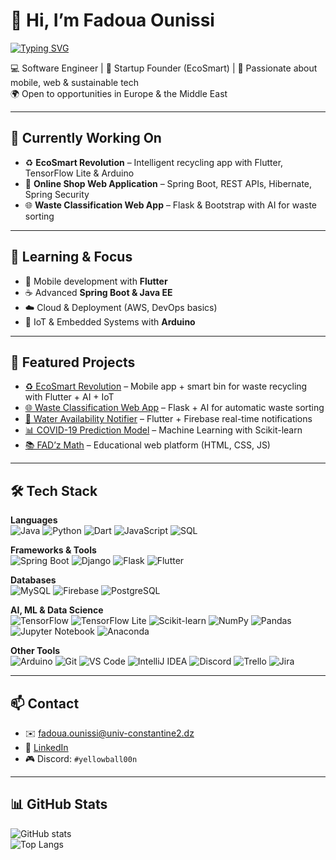 # 👋 Hi, I’m Fadoua Ounissi

[![Typing SVG](https://readme-typing-svg.demolab.com/?lines=Software+Engineer;EcoSmart+Founder;Mobile+%26+Web+Developer;AI+%26+IoT+Enthusiast&size=25&color=36BCF7)](https://git.io/typing-svg)

💻 Software Engineer | 🚀 Startup Founder (EcoSmart) | 📱 Passionate about mobile, web & sustainable tech  
🌍 Open to opportunities in Europe & the Middle East  

---

## 🔭 Currently Working On
- ♻️ **EcoSmart Revolution** – Intelligent recycling app with Flutter, TensorFlow Lite & Arduino  
- 🛒 **Online Shop Web Application** – Spring Boot, REST APIs, Hibernate, Spring Security  
- 🌐 **Waste Classification Web App** – Flask & Bootstrap with AI for waste sorting  

---

## 🌱 Learning & Focus
- 📱 Mobile development with **Flutter**  
- ☕ Advanced **Spring Boot & Java EE**  
- ☁️ Cloud & Deployment (AWS, DevOps basics)  
- 🤖 IoT & Embedded Systems with **Arduino**  

---

## 🚀 Featured Projects
- [♻️ EcoSmart Revolution](#) – Mobile app + smart bin for waste recycling with Flutter + AI + IoT  
- [🌐 Waste Classification Web App](#) – Flask + AI for automatic waste sorting  
- [📱 Water Availability Notifier](#) – Flutter + Firebase real-time notifications  
- [📊 COVID-19 Prediction Model](#) – Machine Learning with Scikit-learn  
- [📚 FAD’z Math](#) – Educational web platform (HTML, CSS, JS)  

---

## 🛠️ Tech Stack

**Languages**  
![Java](https://img.shields.io/badge/Java-ED8B00?style=for-the-badge&logo=openjdk&logoColor=white)
![Python](https://img.shields.io/badge/Python-3776AB?style=for-the-badge&logo=python&logoColor=white)
![Dart](https://img.shields.io/badge/Dart-0175C2?style=for-the-badge&logo=dart&logoColor=white)
![JavaScript](https://img.shields.io/badge/JavaScript-F7DF1E?style=for-the-badge&logo=javascript&logoColor=black)
![SQL](https://img.shields.io/badge/SQL-003B57?style=for-the-badge&logo=postgresql&logoColor=white)

**Frameworks & Tools**  
![Spring Boot](https://img.shields.io/badge/Spring%20Boot-6DB33F?style=for-the-badge&logo=springboot&logoColor=white)
![Django](https://img.shields.io/badge/Django-092E20?style=for-the-badge&logo=django&logoColor=white)
![Flask](https://img.shields.io/badge/Flask-000000?style=for-the-badge&logo=flask&logoColor=white)
![Flutter](https://img.shields.io/badge/Flutter-02569B?style=for-the-badge&logo=flutter&logoColor=white)

**Databases**  
![MySQL](https://img.shields.io/badge/MySQL-4479A1?style=for-the-badge&logo=mysql&logoColor=white)
![Firebase](https://img.shields.io/badge/Firebase-FFCA28?style=for-the-badge&logo=firebase&logoColor=black)
![PostgreSQL](https://img.shields.io/badge/PostgreSQL-336791?style=for-the-badge&logo=postgresql&logoColor=white)

**AI, ML & Data Science**  
![TensorFlow](https://img.shields.io/badge/TensorFlow-FF6F00?style=for-the-badge&logo=tensorflow&logoColor=white)
![TensorFlow Lite](https://img.shields.io/badge/TensorFlow%20Lite-FF6F00?style=for-the-badge&logo=tensorflow&logoColor=white)
![Scikit-learn](https://img.shields.io/badge/Scikit--learn-F7931E?style=for-the-badge&logo=scikit-learn&logoColor=white)
![NumPy](https://img.shields.io/badge/NumPy-013243?style=for-the-badge&logo=numpy&logoColor=white)
![Pandas](https://img.shields.io/badge/Pandas-150458?style=for-the-badge&logo=pandas&logoColor=white)
![Jupyter Notebook](https://img.shields.io/badge/Jupyter-F37626?style=for-the-badge&logo=jupyter&logoColor=white)
![Anaconda](https://img.shields.io/badge/Anaconda-44A833?style=for-the-badge&logo=anaconda&logoColor=white)

**Other Tools**  
![Arduino](https://img.shields.io/badge/Arduino-00979D?style=for-the-badge&logo=arduino&logoColor=white)
![Git](https://img.shields.io/badge/Git-F05032?style=for-the-badge&logo=git&logoColor=white)
![VS Code](https://img.shields.io/badge/VS%20Code-007ACC?style=for-the-badge&logo=visualstudiocode&logoColor=white)
![IntelliJ IDEA](https://img.shields.io/badge/IntelliJ-000000?style=for-the-badge&logo=intellijidea&logoColor=white)
![Discord](https://img.shields.io/badge/Discord%20Server%20Designer-5865F2?style=for-the-badge&logo=discord&logoColor=white)
![Trello](https://img.shields.io/badge/Trello-0052CC?style=for-the-badge&logo=trello&logoColor=white)
![Jira](https://img.shields.io/badge/Jira-0052CC?style=for-the-badge&logo=jira&logoColor=white)

---

## 📫 Contact
- ✉️ [fadoua.ounissi@univ-constantine2.dz](mailto:fadoua.ounissi@univ-constantine2.dz)  
- 🔗 [LinkedIn](https://www.linkedin.com/in/ounissi-fadoua-a138b2381/)  
- 🎮 Discord: `#yellowball00n`  

---

## 📊 GitHub Stats
![GitHub stats](https://github-readme-stats.vercel.app/api?username=FadouaOunissi&show_icons=true&theme=radical)  
![Top Langs](https://github-readme-stats.vercel.app/api/top-langs/?username=FadouaOunissi&layout=compact&theme=radical)  
